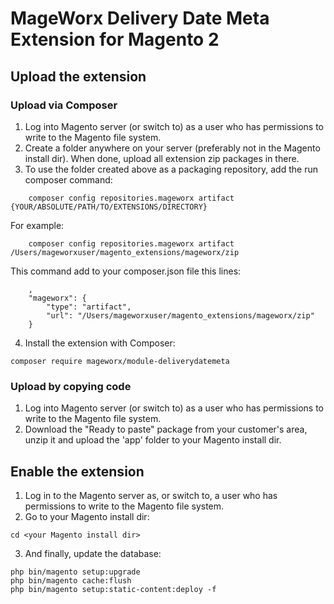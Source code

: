 # MageWorx Delivery Date Meta Extension for Magento 2

## Upload the extension

### Upload via Composer

1. Log into Magento server (or switch to) as a user who has permissions to write to the Magento file system.
2. Create a folder anywhere on your server (preferably not in the Magento install dir). When done, upload all extension zip packages in there.
3. To use the folder created above as a packaging repository, add the run composer command:
```
    composer config repositories.mageworx artifact {YOUR/ABSOLUTE/PATH/TO/EXTENSIONS/DIRECTORY}
```
For example:
```
    composer config repositories.mageworx artifact /Users/mageworxuser/magento_extensions/mageworx/zip
```

This command add to your composer.json file this lines:

```
    ,
    "mageworx": {
        "type": "artifact",
        "url": "/Users/mageworxuser/magento_extensions/mageworx/zip"
    }
```

4. Install the extension with Composer:
```
composer require mageworx/module-deliverydatemeta
```

### Upload by copying code

1. Log into Magento server (or switch to) as a user who has permissions to write to the Magento file system.
2. Download the "Ready to paste" package from your customer's area, unzip it and upload the 'app' folder to your Magento install dir.


## Enable the extension

1. Log in to the Magento server as, or switch to, a user who has permissions to write to the Magento file system.
2. Go to your Magento install dir:
```
cd <your Magento install dir> 
```

3. And finally, update the database:
```
php bin/magento setup:upgrade
php bin/magento cache:flush
php bin/magento setup:static-content:deploy -f
```

